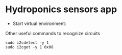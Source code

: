 # Hydroponics sensors app

- Start virtual environment:

Other useful commands to recognize circuits
```shell
sudo i2cdetect -y 1
sudo i2cget -y 1 0x08
```
